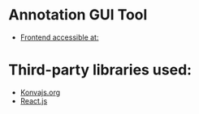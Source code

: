 # Annotation GUI Tool

- [Frontend accessible at:](https://gui-frontend-react.vercel.app/) 

# Third-party libraries used:
- [Konvajs.org](https://konvajs.org/docs/react/Intro.html)
- [React.js](https://react.dev/)
